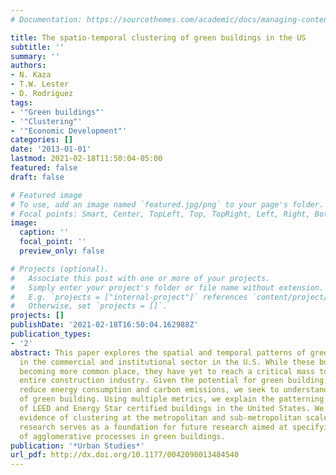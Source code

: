 ```yaml
---
# Documentation: https://sourcethemes.com/academic/docs/managing-content/

title: The spatio-temporal clustering of green buildings in the US
subtitle: ''
summary: ''
authors:
- N. Kaza
- T.W. Lester
- D. Rodriguez
tags:
- '"Green buildings"'
- '"Clustering"'
- '"Economic Development"'
categories: []
date: '2013-01-01'
lastmod: 2021-02-18T11:50:04-05:00
featured: false
draft: false

# Featured image
# To use, add an image named `featured.jpg/png` to your page's folder.
# Focal points: Smart, Center, TopLeft, Top, TopRight, Left, Right, BottomLeft, Bottom, BottomRight.
image:
  caption: ''
  focal_point: ''
  preview_only: false

# Projects (optional).
#   Associate this post with one or more of your projects.
#   Simply enter your project's folder or file name without extension.
#   E.g. `projects = ["internal-project"]` references `content/project/deep-learning/index.md`.
#   Otherwise, set `projects = []`.
projects: []
publishDate: '2021-02-18T16:50:04.162988Z'
publication_types:
- '2'
abstract: This paper explores the spatial and temporal patterns of green building
  in the commercial and institutional sector in the U.S. While these buildings are
  becoming more common place, they have yet to reach a critical mass to affect the
  entire construction industry. Given the potential for green building practices to
  reduce energy consumption and carbon emissions, we seek to understand the geography
  of green building. Using multiple metrics, we explain the patterning of geography
  of LEED and Energy Star certified buildings in the United States. We find strong
  evidence of clustering at the metropolitan and sub-metropolitan scales. This exploratory
  research serves as a foundation for future research aimed at specifying the nature
  of agglomerative processes in green buildings.
publication: '*Urban Studies*'
url_pdf: http://dx.doi.org/10.1177/0042098013484540
---
```

